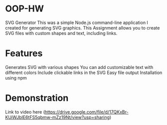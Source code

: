 # OOP-HW
SVG Generator
This was a simple Node.js command-line application I created  for generating SVG graphics. This Assignment allows you to create SVG files with custom shapes and text, including links.

# Features
Generates SVG with various shapes
You can add customizable text with different colors
Include clickable links in the SVG
Easy file output
Installation using npm

# Demonstration
Link to video here (https://drive.google.com/file/d/17QKxBr-KUiWJbIE6tFS5qbmw-mZz19Nt/view?usp=sharing)